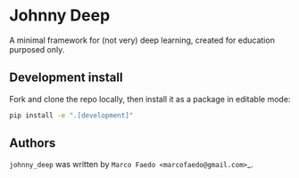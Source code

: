 # Johnny Deep

A minimal framework for (not very) deep learning, created for education purposed only.

## Development install

Fork and clone the repo locally, then install it as a package in editable mode:

```sh
pip install -e ".[development]"
```

## Authors

`johnny_deep` was written by `Marco Faedo <marcofaedo@gmail.com>`_.
